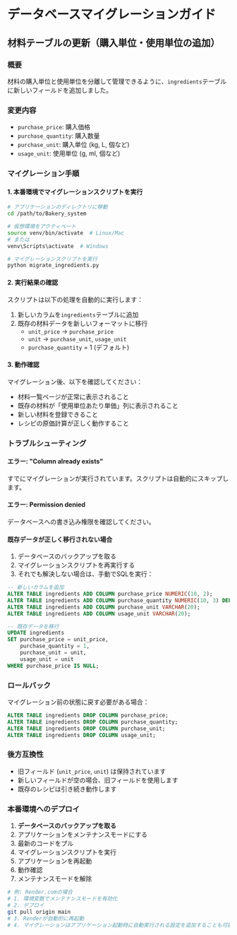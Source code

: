 # データベースマイグレーションガイド

## 材料テーブルの更新（購入単位・使用単位の追加）

### 概要
材料の購入単位と使用単位を分離して管理できるように、`ingredients`テーブルに新しいフィールドを追加しました。

### 変更内容
- `purchase_price`: 購入価格
- `purchase_quantity`: 購入数量
- `purchase_unit`: 購入単位 (kg, L, 個など)
- `usage_unit`: 使用単位 (g, ml, 個など)

### マイグレーション手順

#### 1. 本番環境でマイグレーションスクリプトを実行

```bash
# アプリケーションのディレクトリに移動
cd /path/to/Bakery_system

# 仮想環境をアクティベート
source venv/bin/activate  # Linux/Mac
# または
venv\Scripts\activate  # Windows

# マイグレーションスクリプトを実行
python migrate_ingredients.py
```

#### 2. 実行結果の確認

スクリプトは以下の処理を自動的に実行します：
1. 新しいカラムを`ingredients`テーブルに追加
2. 既存の材料データを新しいフォーマットに移行
   - `unit_price` → `purchase_price`
   - `unit` → `purchase_unit`, `usage_unit`
   - `purchase_quantity` = 1 (デフォルト)

#### 3. 動作確認

マイグレーション後、以下を確認してください：
- 材料一覧ページが正常に表示されること
- 既存の材料が「使用単位あたり単価」列に表示されること
- 新しい材料を登録できること
- レシピの原価計算が正しく動作すること

### トラブルシューティング

#### エラー: "Column already exists"
すでにマイグレーションが実行されています。スクリプトは自動的にスキップします。

#### エラー: Permission denied
データベースへの書き込み権限を確認してください。

#### 既存データが正しく移行されない場合
1. データベースのバックアップを取る
2. マイグレーションスクリプトを再実行する
3. それでも解決しない場合は、手動でSQLを実行：

```sql
-- 新しいカラムを追加
ALTER TABLE ingredients ADD COLUMN purchase_price NUMERIC(10, 2);
ALTER TABLE ingredients ADD COLUMN purchase_quantity NUMERIC(10, 3) DEFAULT 1;
ALTER TABLE ingredients ADD COLUMN purchase_unit VARCHAR(20);
ALTER TABLE ingredients ADD COLUMN usage_unit VARCHAR(20);

-- 既存データを移行
UPDATE ingredients
SET purchase_price = unit_price,
    purchase_quantity = 1,
    purchase_unit = unit,
    usage_unit = unit
WHERE purchase_price IS NULL;
```

### ロールバック

マイグレーション前の状態に戻す必要がある場合：

```sql
ALTER TABLE ingredients DROP COLUMN purchase_price;
ALTER TABLE ingredients DROP COLUMN purchase_quantity;
ALTER TABLE ingredients DROP COLUMN purchase_unit;
ALTER TABLE ingredients DROP COLUMN usage_unit;
```

### 後方互換性

- 旧フィールド (`unit_price`, `unit`) は保持されています
- 新しいフィールドが空の場合、旧フィールドを使用します
- 既存のレシピは引き続き動作します

### 本番環境へのデプロイ

1. **データベースのバックアップを取る**
2. アプリケーションをメンテナンスモードにする
3. 最新のコードをプル
4. マイグレーションスクリプトを実行
5. アプリケーションを再起動
6. 動作確認
7. メンテナンスモードを解除

```bash
# 例: Render.comの場合
# 1. 環境変数でメンテナンスモードを有効化
# 2. デプロイ
git pull origin main
# 3. Renderが自動的に再起動
# 4. マイグレーションはアプリケーション起動時に自動実行される設定を追加することも可能
```
